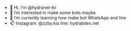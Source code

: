 - 👋 Hi, I’m @hydranet-kii
- 👀 I’m interested in make some bots maybe
- 🌱 I’m currently learning how make bot WhatsApp and line
- 📫 Instagram: @zzby.kia
     line: hydrabites.net

<!---
hydranet-kii/hydranet-kii is a ✨ special ✨ repository because its `README.md` (this file) appears on your GitHub profile.
You can click the Preview link to take a look at your changes.
--->
